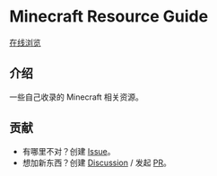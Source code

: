 # Minecraft Resource Guide

[在线浏览](https://lyaiya.github.io/Minecraft-Resource-Guide/)

## 介绍

一些自己收录的 Minecraft 相关资源。

## 贡献

- 有哪里不对？创建 [Issue](https://github.com/Lyaiya/Minecraft-Resource-Guide/issues)。
- 想加新东西？创建 [Discussion](https://github.com/Lyaiya/Minecraft-Resource-Guide/discussions) / 发起 [PR](https://github.com/Lyaiya/Minecraft-Resource-Guide/pulls)。
